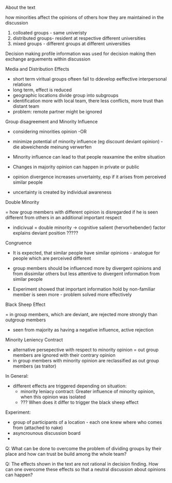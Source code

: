 About the text

how minorities affect the opinions of others
how they are maintained in the discussion
1) colloated groups - same univeristy
2) distributed groups- resident at respective different universities
3) mixed groups - different groups at different universities

Decision making profile information was used for decision making
then exchange arguements within discussion


Media and Distribution Effects

- short term viritual groups ofteen fail to ddevelop eeffective interpersonal relations
- long term, effect is reduced
- geographic locations divide group into subgroups
- identification more with local team, there less conflicts, more trust than distant team
- problem: remote partner might be ignored

Group disagreement and Minority Influence

- considering minorities opinion 
 -OR
- minimize potential of minority influence (eg discount deviant opinion) - die abweichende meinung verwerfen

- Minority influence can lead to that people reaxamine the enitre situation
- Changes in majority opinion can happen in private or public
- opinion divergence increases unvertainty, esp if it arises from perceived similar people
- uncertainty is created by individual awareness

Double Minority

= how group members with different opinion is disregarded if he is seen different from others in an additional important respect
- indicivual = double minority -> cognitive salient (hervorhebender) factor explains deviant position
?????

Congruence

- It is expected, that similar people have similar opinions - analogue for people which are perceived different
- group members should be influenced more by divergent opinions and from dissimilar others but less attentive to divergent information from similar people

- Experiment showed that important information hold by non-familiar member is seen more  - problem solved more effectively


Black Sheep Effect

 = in group members, which are deviant, are rejected more strongly than outgroup members
- seen from majority as having a negative influence, active rejection

Minority Leniency Contract

- alternative persepective with respect to minority opinion
= out group members are ignored with their contrary opinion
- in group members with minority opinion are reclassified as out group members (as traitor)

In General:
- different effects are triggered depending on situation:
	- minority leniacy contract: Greater influence of minority opinion, when this opinion was isolated
	- ??? When does it differ to trigger the black sheep effect
	

Experiment:

- group of participants of a location - each one knew where who comes from (attached to nake)
- asyncrounous discussion board
- 


Q: What can be done to overcome the problem of dividing groups by their place and how can trust be build among the whole team?

Q: The effects shown in the text are not rational in decision finding. How can one overcome these effects so that a neutral discussion about opinions can happen?
